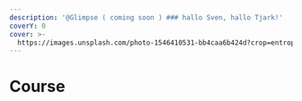 ```yaml
---
description: '@Glimpse ( coming soon ) ### hallo Sven, hallo Tjark!'
coverY: 0
cover: >-
  https://images.unsplash.com/photo-1546410531-bb4caa6b424d?crop=entropy&cs=srgb&fm=jpg&ixid=MnwxOTcwMjR8MHwxfHNlYXJjaHw1fHxsZWFybmluZ3xlbnwwfHx8fDE2NDAyNTc0NDY&ixlib=rb-1.2.1&q=85
---
```


# Course 




